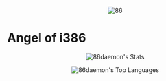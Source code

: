 <p align="center">
  <img src="thebooksonthetable.png" alt="86" style="border-radius: solid #ffffff 10px;">
</p>

# Angel of i386

<p align="center">
  <img src="https://github-readme-stats.vercel.app/api?username=86daemon&theme=dark&show_icons=true&hide_border=false&count_private=true" alt="86daemon's Stats">
</p>

<p align="center">
  <img src="https://github-readme-stats.vercel.app/api/top-langs/?username=86daemon&theme=dark&show_icons=true&hide_border=false&layout=compact" alt="86daemon's Top Languages">
</p>